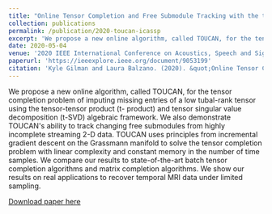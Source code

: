 ```yaml
---
title: "Online Tensor Completion and Free Submodule Tracking with the t-SVD"
collection: publications
permalink: /publication/2020-toucan-icassp
excerpt: 'We propose a new online algorithm, called TOUCAN, for the tensor completion problem of imputing missing entries of a low tubal-rank tensor using the tensor-tensor product (t- product) and tensor singular value decomposition (t-SVD) algebraic framework.'
date: 2020-05-04
venue: '2020 IEEE International Conference on Acoustics, Speech and Signal Processing (ICASSP)'
paperurl: 'https://ieeexplore.ieee.org/document/9053199'
citation: 'Kyle Gilman and Laura Balzano. (2020). &quot;Online Tensor Completion and Free Submodule Tracking with the t-SVD.&quot; <i>2020 IEEE International Conference on Acoustics, Speech and Signal Processing (ICASSP)</i>.'
---
```

We propose a new online algorithm, called TOUCAN, for the tensor completion problem of imputing missing entries of a low tubal-rank tensor using the tensor-tensor product (t- product) and tensor singular value decomposition (t-SVD) algebraic framework. We also demonstrate TOUCAN's ability to track changing free submodules from highly incomplete streaming 2-D data. TOUCAN uses principles from incremental gradient descent on the Grassmann manifold to solve the tensor completion problem with linear complexity and constant memory in the number of time samples. We compare our results to state-of-the-art batch tensor completion algorithms and matrix completion algorithms. We show our results on real applications to recover temporal MRI data under limited sampling.

[Download paper here](https://ieeexplore.ieee.org/document/9053199)
